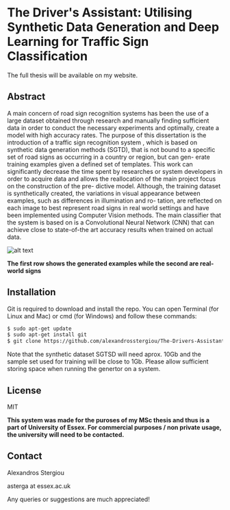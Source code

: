 # The Driver's Assistant: Utilising Synthetic Data Generation and Deep Learning for Traffic Sign Classification

The full thesis will be available on my website.

## Abstract
A main concern of road sign recognition systems has been the use of a large dataset obtained through research and manually finding sufficient data in order to conduct the necessary experiments and optimally, create a model with high accuracy rates. The purpose of this dissertation is the introduction of a traffic sign recognition system , which is based on synthetic data generation methods (SGTD), that is not bound to a specific set of road signs as occurring in a country or region, but can gen- erate training examples given a defined set of templates. This work can significantly decrease the time spent by researches or system developers in order to acquire data and allows the reallocation of the main project focus on the construction of the pre- dictive model. Although, the training dataset is synthetically created, the variations in visual appearance between examples, such as differences in illumination and ro- tation, are reflected on each image to best represent road signs in real world settings and have been implemented using Computer Vision methods. The main classifier that the system is based on is a Convolutional Neural Network (CNN) that can achieve close to state-of-the art accuracy results when trained on actual data.

[//]: # (https://github.com/alexandrosstergiou/The-Drivers-Assistant-Traffic-Sign-Recognition/blob/master/figures/Traffic_signs_used.png "Templates")
 
 ![alt text](https://github.com/alexandrosstergiou/The-Drivers-Assistant-Traffic-Sign-Recognition/blob/master/figures/synthetic_and_actual_signs.png "Templates")
 
 
**The first row shows the generated examples while the second are real-world signs**

## Installation
Git is required to download and install the repo. You can open Terminal (for Linux and Mac) or cmd (for Windows) and follow these commands:
```sh
$ sudo apt-get update
$ sudo apt-get install git
$ git clone https://github.com/alexandrosstergiou/The-Drivers-Assistant-Traffic-Sign-Recognition
```

Note that the synthetic dataset SGTSD will need aprox. 10Gb and the sample set used for training will be close to 1Gb.
Please allow sufficient storing space when running the genertor on a system.

## License
MIT

**This system was made for the puroses of my MSc thesis and thus is a part of University of Essex. For commercial purposes / non private usage, the university will need to be contacted.**

## Contact
Alexandros Stergiou

asterga at essex.ac.uk

Any queries or suggestions are much appreciated!
